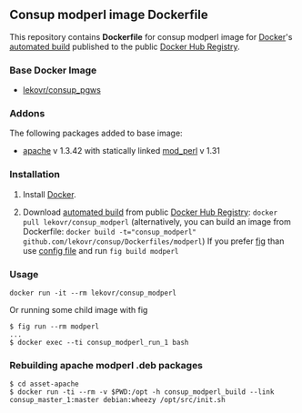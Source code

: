 ## Consup modperl image Dockerfile

This repository contains **Dockerfile** for consup modperl image
for [Docker](https://www.docker.com/)'s [automated build](https://registry.hub.docker.com/u/lekovr/consup_modperl/) 
published to the public [Docker Hub Registry](https://registry.hub.docker.com/).


### Base Docker Image

* [lekovr/consup_pgws](https://registry.hub.docker.com/u/lekovr/consup_pgws/)

### Addons

The following packages added to base image:

* [apache](http://httpd.apache.org/) v 1.3.42 with statically linked [mod_perl](http://perl.apache.org/) v 1.31

### Installation

1. Install [Docker](https://www.docker.com/).

2. Download [automated build](https://registry.hub.docker.com/u/lekovr/consup_modperl/) from public
 [Docker Hub Registry](https://registry.hub.docker.com/): `docker pull lekovr/consup_modperl`
   (alternatively, you can build an image from Dockerfile: `docker build -t="consup_modperl" github.com/lekovr/consup/Dockerfiles/modperl`)
   If you prefer [fig](http://www.fig.sh) than use [config file](https://github.com/LeKovr/consup/fig.yml) and run `fig build modperl`

### Usage

    docker run -it --rm lekovr/consup_modperl

Or running some child image with fig

    $ fig run --rm modperl
    ...
    $ docker exec --ti consup_modperl_run_1 bash

### Rebuilding apache modperl .deb packages

    $ cd asset-apache
    $ docker run -ti --rm -v $PWD:/opt -h consup_modperl_build --link consup_master_1:master debian:wheezy /opt/src/init.sh
